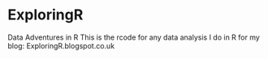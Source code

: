 # ExploringR
Data Adventures in R
This is the rcode for any data analysis I do in R for my blog: ExploringR.blogspot.co.uk
